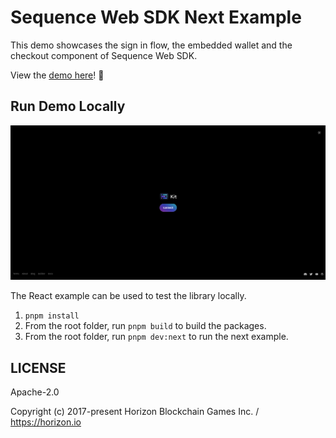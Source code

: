 # Sequence Web SDK Next Example

This demo showcases the sign in flow, the embedded wallet and the checkout component of Sequence Web SDK.

View the [demo here](https://0xsequence.github.io/web-sdk)! 👀

## Run Demo Locally

<div align="center">
  <img src="../../public/docs/kit-demo.png">
</div>

The React example can be used to test the library locally.

1. `pnpm install`
2. From the root folder, run `pnpm build` to build the packages.
3. From the root folder, run `pnpm dev:next` to run the next example.

## LICENSE

Apache-2.0

Copyright (c) 2017-present Horizon Blockchain Games Inc. / https://horizon.io
